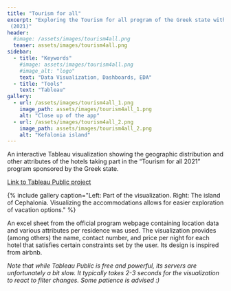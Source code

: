 ```yaml
---
title: "Tourism for all"
excerpt: "Exploring the Tourism for all program of the Greek state with Tableau
 (2021)"
header:
  #image: /assets/images/tourism4all.png
  teaser: assets/images/tourism4all.png
sidebar:
  - title: "Keywords"
    #image: assets/images/tourism4all.png
    #image_alt: "logo"
    text: "Data Visualization, Dashboards, EDA"
  - title: "Tools"
    text: "Tableau"
gallery:
  - url: /assets/images/tourism4all_1.png
    image_path: assets/images/tourism4all_1.png
    alt: "Close up of the app"
  - url: /assets/images/tourism4all_2.png
    image_path: assets/images/tourism4all_2.png
    alt: "Kefalonia island"
---
```


An interactive Tableau visualization showing the geographic distribution and other attributes 
of the hotels taking part in the “Tourism for all 2021” program
sponsored by the Greek state.

[Link to Tableau Public project](https://public.tableau.com/app/profile/ggiannarakis/viz/Tourism4All/Dashboard2)

{% include gallery caption="Left: Part of the visualization. Right: The island of Cephalonia.
Visualizing the accommodations allows for easier exploration of vacation options." %}

An excel sheet from the official program webpage containing location data and various attributes 
per residence was used. The visualization provides (among others) the name, contact number, 
and price per night for each hotel that satisfies certain constraints set by the user. 
Its design is inspired from airbnb.

*Note that while Tableau Public is free and powerful, its servers are unfortunately a bit slow.
It typically takes 2-3 seconds for the visualization to react to filter changes. Some patience is advised :)*